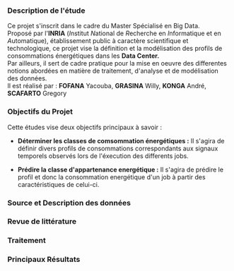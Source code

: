 ### Description de l'étude
Ce projet s'inscrit dans le cadre du Master Spécialisé en Big Data. <br>
Proposé par l'**INRIA** (*I*nstitut *N*ational de *R*echerche en *I*nformatique et en *A*utomatique), établissement public à caractère scientifique et technologique, ce projet vise la définition et la modélisation des profils de consommations énergétiques dans les **Data Center.**<br>
Par ailleurs, il sert de cadre pratique pour la mise en oeuvre des differentes notions abordées en matière de traitement, d'analyse et de modélisation des données.<br>
Il est réalisé par : **FOFANA** Yacouba, **GRASINA** Willy, **KONGA** André, **SCAFARTO** Gregory

### Objectifs du Projet
Cette études vise deux objectifs principaux à savoir :

 - **Déterminer les classes de comsommation énergétiques :** Il s'agira de définir divers profils de consommations correspondants aux signaux temporels observés lors de l'éxecution des differents jobs.  
        
- **Prédire la classe d'appartenance energétique :** Il s'agira de prédire le profil et donc la consommation energétique d'un job à partir des caractéristiques de celui-ci. 

### Source et Description des données

### Revue de littérature

### Traitement

### Principaux Résultats

